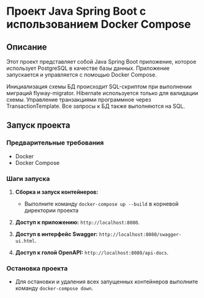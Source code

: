 # Проект Java Spring Boot с использованием Docker Compose

## Описание

Этот проект представляет собой Java Spring Boot приложение, которое использует PostgreSQL в качестве базы данных.
Приложение запускается и управляется с помощью Docker Compose.

Инициализация схемы БД происходит SQL-скриптом при выполнении миграций flyway-migrator. Hibernate используется только
для валидации схемы. Управление транзакциями программное через TransactionTemplate.
Все запросы к БД также выполняются на SQL.

## Запуск проекта

### Предварительные требования

- Docker
- Docker Compose

### Шаги запуска

1. **Сборка и запуск контейнеров:**
    - Выполните команду `docker-compose up --build` в корневой директории проекта

2. **Доступ к приложению:**
   `http://localhost:8080`.

3. **Доступ в интерфейс Swagger:** `http://localhost:8080/swagger-ui.html`.

4. **Доступ к голой OpenAPI:** `http://localhost:8080/api-docs`.

### Остановка проекта

- Для остановки и удаления всех запущенных контейнеров выполните команду `docker-compose down`.

